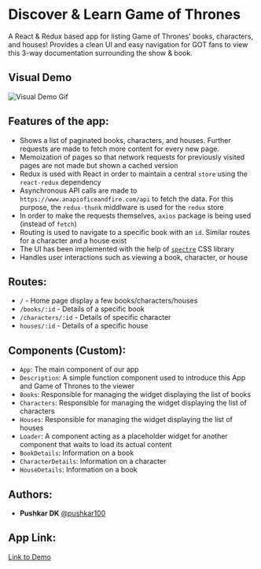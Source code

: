 # Discover & Learn Game of Thrones 

A React & Redux based app for listing Game of Thrones' books, characters, and houses! Provides a clean UI and easy navigation for GOT fans to view this 3-way documentation surrounding the show & book. 

## Visual Demo

![Visual Demo Gif](https://i.ibb.co/HpLJd3t/Game-of-Thrones.gif)

## Features of the app:

- Shows a list of paginated books, characters, and houses. Further requests are made to fetch more content for every new page.
- Memoization of pages so that network requests for previously visited pages are not made but shown a cached version
- Redux is used with React in order to maintain a central `store` using the `react-redux` dependency
- Asynchronous API calls are made to `https://www.anapioficeandfire.com/api` to fetch the data. For this purpose, the `redux-thunk` middlware is used for the `redux` store
- In order to make the requests themselves, `axios` package is being used (instead of `fetch`)
- Routing is used to navigate to a specific book with an `id`. Similar routes for a character and a house exist
- The UI has been implemented with the help of [`spectre`](https://picturepan2.github.io/spectre/) CSS library
- Handles user interactions such as viewing a book, character, or house

## Routes:

- `/` - Home page display a few books/characters/houses
- `/books/:id` - Details of a specific book
- `/characters/:id` - Details of specific character
- `houses/:id` - Details of a specific house

## Components (Custom):

- `App`: The main component of our app
- `Description`: A simple function component used to introduce this App and Game of Thrones to the viewer
- `Books`: Responsible for managing the widget displaying the list of books
- `Characters`: Responsible for managing the widget displaying the list of characters
- `Houses`: Responsible for managing the widget displaying the list of houses
- `Loader`: A component acting as a placeholder widget for another component that waits to load its actual content
- `BookDetails`: Information on a book
- `CharacterDetails`: Information on a character
- `HouseDetails`: Information on a book

## Authors:

- **Pushkar DK**  [@pushkar100](https://github.com/pushkar100)

## App Link:

[Link to Demo](http://www.pushakrdk.com/)
